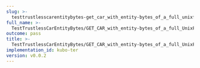 ```yaml
---
slug: >-
  testtrustlesscarentitybytes-get_car_with_entity-bytes_of_a_full_unixfs_file_(accept_header)-body
full_name: >-
  TestTrustlessCarEntityBytes/GET_CAR_with_entity-bytes_of_a_full_UnixFS_file_(Accept_Header)/Body
outcome: pass
title: >-
  TestTrustlessCarEntityBytes/GET_CAR_with_entity-bytes_of_a_full_UnixFS_file_(Accept_Header)/Body
implementation_id: kubo-ter
version: v0.0.2
---
```


